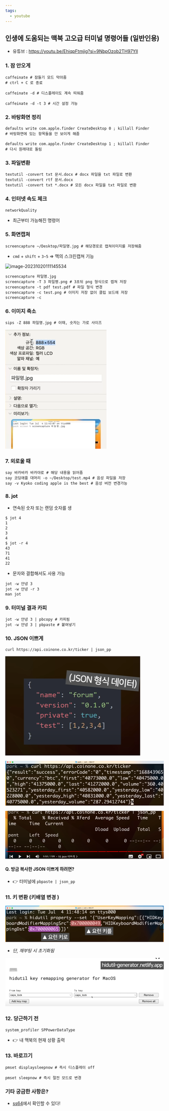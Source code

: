 ```yaml
---
tags:
  - youtube
---
```

## 인생에 도움되는 맥북 고오급 터미널 명령어들 (일반인용)

- 유튜브 : https://youtu.be/EhiqpFtmjig?si=9NbpOzob2TH97Yll

### 1. 잠 안오게

```shell
caffeinate # 잠들기 모드 막아줌
# ctrl + C 로 종료

caffeinate -d # 디스플레이도 계속 띄워줌

caffeinate -d -t 3 # 시간 설정 가능
```


### 2. 바탕화면 정리

```shell
defaults write com.apple.finder CreateDesktop 0 ; killall Finder
# 바탕화면에 있는 항목들을 안 보이게 해줌

defaults write com.apple.finder CreateDesktop 1 ; killall Finder
# 다시 원래대로 돌림
```


### 3. 파일변환

```shell
textutil -convert txt 문서.docx # docx 파일을 txt 파일로 변환
textutil -convert rtf 문서.docx
textutil -convert txt *.docx # 모든 docx 파일을 txt 파일로 변환

```


### 4. 인터넷 속도 체크

```SHELL
networkQuality
```

- 최근부터 가능해진 명령어


### 5. 화면캡쳐

```shell
screencapture ~/Desktop/파일명.jpg # 해당경로로 캡쳐이미지를 저장해줌
```

- `cmd` + `shift` + `3~5` ⇒ 맥의 스크린캡쳐 기능



![image-20231020111145534](C:\Users\blues\AppData\Roaming\Typora\typora-user-images\image-20231020111145534.png)

```shell
screencapture 파일명.jpg
screencapture -T 3 파일명.png # 3초뒤 png 형식으로 캡쳐 저장
screencapture -t pdf test.pdf # 파일 형식 변경
screencapture -c test.png # 이미지 저장 없이 클립 보드에 저장
screencapture -c
```


### 6. 이미지 축소

```shell
sips -Z 888 파일명.jpg # 이때, 숫자는 가로 사이즈
```


![](assets/image-20231020111456091.png)
### 7. 외로울 때

```shell
say 바카바카 바카야로 # 해당 내용을 읽어줌
say 코딩애플 대머리 -o ~/Desktop/test.mp4 # 음성 파일을 저장
say -v Kyoko coding apple is the best # 음성 버전 변경가능
```


### 8. jot

- 연속된 숫자 또는 랜덤 숫자를 생

```
$ jot 4
1
2
3
4
$ jot -r 4
43
71
41
22
```

- 문자와 결합해서도 사용 가능

```shell
jot -w 안녕 3
jot -w 안녕 -r 3
man jot
```


### 9. 터미널 결과 카피

```shell
jot -w 안녕 3 | pbcopy # 카피됨
jot -w 안녕 3 | pbpaste # 붙여넣기
```



### 10. JSON 이쁘게

```shell
curl https://api.coinone.co.kr/ticker | json_pp
```

![](assets/image-20231020105530481.png)

![](assets/image-20231020105551052.png)

![](assets/image-20231020105606181.png)

#### Q. 방금 복사한 JSON 이쁘게 하려면?
- 👉 터미널에 `pbpaste | json_pp`


### 11. 키 변환 (키배열 변경 )
![](assets/image-20231020105640880.png)
- *단, 재부팅 시 초기화됨*

![](assets/image-20231020105713019.png)


### 12. 당근하기 전

```shell
system_profiler SPPowerDataType
```
- 👉 내 맥북의 현재 상황 출력


### 13. 바로끄기
```shell
pmset displaysleepnow # 즉시 디스플레이 off

pmset sleepnow # 즉시 절전 모드로 변경
```


### 기타 궁금한 사항은?
- [ss64](ss64.com/osx/)에서 확인할 수 있다!